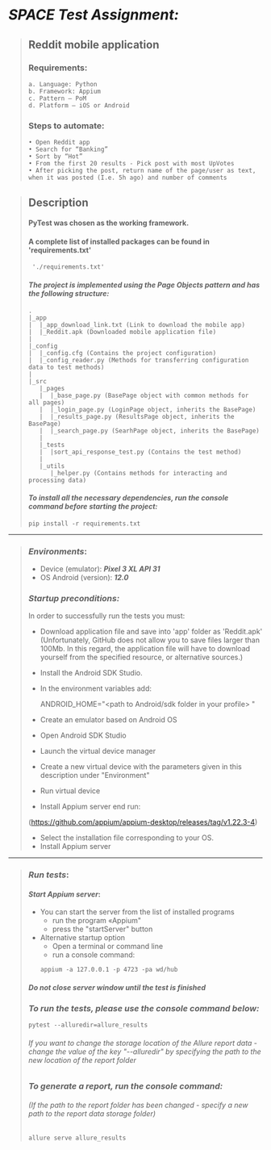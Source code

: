 # *SPACE Test Assignment:*
>## Reddit mobile application 
> ### Requirements:
> ~~~
> a. Language: Python 
> b. Framework: Appium
> c. Pattern – PoM
> d. Platform – iOS or Android
> ~~~
> ### Steps to automate:
> ~~~
> • Open Reddit app
> • Search for “Banking”
> • Sort by “Hot”
> • From the first 20 results - Pick post with most UpVotes
> • After picking the post, return name of the page/user as text, when it was posted (I.e. 5h ago) and number of comments
> ~~~

> ## Description
> #### PyTest was chosen as the working framework.
> #### A complete list of installed packages can be found in 'requirements.txt'
> ~~~
>  './requirements.txt'
> ~~~
> #### *The project is implemented using the Page Objects pattern and has the following structure:*
> ```
> .
> |_app
> |  |_app_download_link.txt (Link to download the mobile app)
> |  |_Reddit.apk (Downloaded mobile application file)
> |
> |_config 
> |  |_config.cfg (Contains the project configuration)
> |  |_config_reader.py (Methods for transferring configuration data to test methods)
> |
> |_src
>    |_pages
>    |  |_base_page.py (BasePage object with common methods for all pages)
>    |  |_login_page.py (LoginPage object, inherits the BasePage)
>    |  |_results_page.py (ResultsPage object, inherits the BasePage)
>    |  |_search_page.py (SearhPage object, inherits the BasePage)
>    |
>    |_tests
>    |  |sort_api_response_test.py (Contains the test method)
>    |
>    |_utils
>       |_helper.py (Contains methods for interacting and processing data)
> ```
> 
> #### *To install all the necessary dependencies, run the console command before starting the project:* 
> ~~~
> pip install -r requirements.txt
> ~~~
---
> ### _**Environments**_:
> - Device (emulator): _**Pixel 3 XL API 31**_
> - OS Android (version): _**12.0**_
>
> ### _**Startup preconditions:**_
>  In order to successfully run the tests you must:
>- Download application file and save into 'app' folder as 'Reddit.apk'
>  (Unfortunately, GitHub does not allow you to save files larger than 100Mb. 
>  In this regard, the application file will have to download yourself from the specified resource, 
>  or alternative sources.)
>
> 
>- Install the Android SDK Studio. 
>
>  - In the environment variables add: 
>  
>    ANDROID_HOME="<path to Android/sdk folder in your profile> "
>
> 
>- Create an emulator based on Android OS
>  - Open Android SDK Studio
>  - Launch the virtual device manager
>  - Create a new virtual device with the parameters given in this description under "Environment" 
>  - Run virtual device 
>  
> 
>- Install Appium server end run:
>
>  (https://github.com/appium/appium-desktop/releases/tag/v1.22.3-4)  
>  - Select the installation file corresponding to your OS. 
>  - Install Appium server
>  
---
>
> ### _**Run tests**_:
> #### _**Start Appium server**_: 
> - You can start the server from the list of installed programs
>   - run the program «Appium"
>   - press the "startServer" button 
> - Alternative startup option
>   - Open a terminal or command line
>   - run a console command: 
>   ~~~
>   appium -a 127.0.0.1 -p 4723 -pa wd/hub
>   ~~~
> #### _**Do not close server window until the test is finished**_
>
> ### _**To run the tests, please use the console command below:**_
> ~~~
> pytest --alluredir=allure_results
> ~~~
> ###### If you want to change the storage location of the Allure report data - change the value of the key *"--alluredir"* by specifying the path to the new location of the report folder
> ####
> ### _**To generate a report, run the console command:**_
> ###### _(If the path to the report folder has been changed - specify a new path to the report data storage folder)_
> ~~~
> allure serve allure_results
> ~~~
